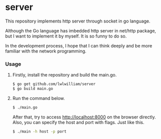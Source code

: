 # server

This repository implements http server through socket in go language.

Although the Go language has imbedded http server in net/http package, 
but I want to implement it by myself. It is so funny to do so.

In the development process, I hope that I can think deeply 
and be more familiar with the network programming.

### Usage

1.  Firstly, install the repository and build the main.go.


    ```bash
    $ go get github.com/lwlwilliam/server
    $ go build main.go
    ```


2.  Run the command below.


    ```bash
    $ ./main.go
    ```
    

    After that, try to access [http://localhost:8000](http://localhost:8000) on the
    browser directly. Also, you can specify the host and port with flags. Just like this.


    ```bash
    $ ./main -h host -p port
    ```
